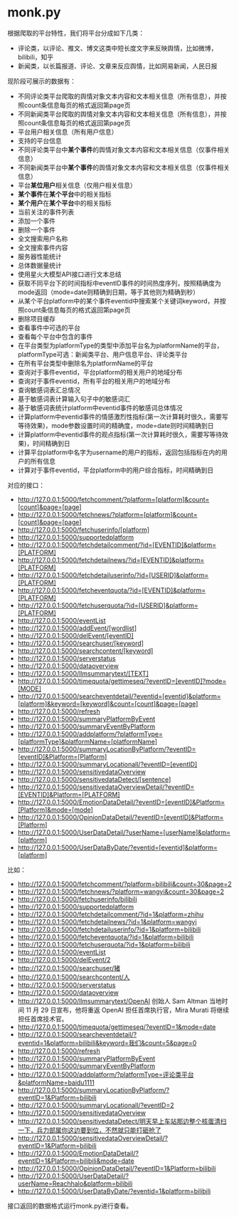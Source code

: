 # monk.py

根据爬取的平台特性，我们将平台分成如下几类：

- 评论类，以评论、推文、博文这类中短长度文字来反映舆情，比如微博，bilibili，知乎
- 新闻类，以长篇报道、评论、文章来反应舆情，比如网易新闻，人民日报

现阶段可展示的数据有：

- 不同评论类平台爬取的舆情对象文本内容和文本相关信息（所有信息），并按照count条信息每页的格式返回第page页
- 不同新闻类平台爬取的舆情对象文本内容和文本相关信息（所有信息），并按照count条信息每页的格式返回第page页
- 平台用户相关信息（所有用户信息）
- 支持的平台信息
- 不同评论类平台中**某个事件**的舆情对象文本内容和文本相关信息（仅事件相关信息）
- 不同新闻类平台中**某个事件**的舆情对象文本内容和文本相关信息（仅事件相关信息）
- 平台**某位用户**相关信息（仅用户相关信息）
- **某个事件**在**某个平台**中的相关指标
- **某个用户**在**某个平台**中的相关指标
- 当前关注的事件列表
- 添加一个事件
- 删除一个事件
- 全文搜索用户名称
- 全文搜索事件内容
- 服务器性能统计
- 总体数据量统计
- 使用星火大模型API接口进行文本总结
- 获取不同平台下的时间指标中eventID事件的时间热度序列，按照精确度为mode返回（mode=date则精确到日期，等于其他则为精确到秒）
- 从某个平台platform中的某个事件eventid中搜索某个关键词keyword，并按照count条信息每页的格式返回第page页
- 删除项目缓存
- 查看事件中可选的平台
- 查看每个平台中包含的事件
- 在平台类型为platformType的类型中添加平台名为platformName的平台，platformType可选：新闻类平台、用户信息平台、评论类平台
- 在所有平台类型中删除名为platformName的平台
- 查询对于事件eventid，平台platform的相关用户的地域分布
- 查询对于事件eventid，所有平台的相关用户的地域分布
- 查询敏感词表汇总情况
- 基于敏感词表计算输入句子中的敏感词汇
- 基于敏感词表统计platform中eventid事件的敏感词总体情况
- 计算platform中eventid事件的情感激烈性指标(第一次计算耗时很久，需要写等待效果)，mode参数设置时间的精确度，mode=date则时间精确到日
- 计算platform中eventid事件的观点指标(第一次计算耗时很久，需要写等待效果)，时间精确到日
- 计算平台platform中名字为username的用户的指标，返回包括指标在内的用户的所有信息
- 计算对于事件eventid，平台platform中的用户综合指标，时间精确到日


对应的接口：

- http://127.0.0.1:5000/fetchcomment/?platform=[platform]&count=[count]&page=[page]
- http://127.0.0.1:5000/fetchnews/?platform=[platform]&count=[count]&page=[page]
- http://127.0.0.1:5000/fetchuserinfo/[platform]
- http://127.0.0.1:5000/supportedplatform
- http://127.0.0.1:5000/fetchdetailcomment/?id=[EVENTID]&platform=[PLATFORM]
- http://127.0.0.1:5000/fetchdetailnews/?id=[EVENTID]&platform=[PLATFORM]
- http://127.0.0.1:5000/fetchdetailuserinfo/?id=[USERID]&platform=[PLATFORM]
- http://127.0.0.1:5000/fetcheventquota/?id=[EVENTID]&platform=[PLATFORM]
- http://127.0.0.1:5000/fetchuserquota/?id=[USERID]&platform=[PLATFORM]
- http://127.0.0.1:5000/eventList
- http://127.0.0.1:5000/addEvent/[wordlist]
- http://127.0.0.1:5000/delEvent/[eventID]
- http://127.0.0.1:5000/searchuser/[keyword]
- http://127.0.0.1:5000/searchcontent/[keyword]
- http://127.0.0.1:5000/serverstatus
- http://127.0.0.1:5000/dataoverview
- http://127.0.0.1:5000/llmsummarytext/[TEXT]
- http://127.0.0.1:5000/timequota/gettimeseq/?eventID=[eventID]?mode=[MODE]
- http://127.0.0.1:5000/searcheventdetail/?eventid=[eventid]&platform=[platform]&keyword=[keyword]&count=[count]&page=[page]
- http://127.0.0.1:5000/refresh
- http://127.0.0.1:5000/summaryPlatformByEvent
- http://127.0.0.1:5000/summaryEventByPlatform
- http://127.0.0.1:5000/addplatform/?platformType=[platformType]&platformName=[platformName]
- http://127.0.0.1:5000/summaryLocationByPlatform/?eventID=[eventID]&Platform=[Platform]
- http://127.0.0.1:5000/summaryLocationall/?eventID=[eventID]
- http://127.0.0.1:5000/sensitivedataOverview
- http://127.0.0.1:5000/sensitivedataDetect/[sentence]
- http://127.0.0.1:5000/sensitivedataOverviewDetail/?eventID=[EVENTID]&Platform=[PLATFORM]
- http://127.0.0.1:5000/EmotionDataDetail/?eventID=[eventID]&Platform=[Platform]&mode=[mode]
- http://127.0.0.1:5000/OpinionDataDetail/?eventID=[eventID]&Platform=[Platform]
- http://127.0.0.1:5000/UserDataDetail/?userName=[userName]&platform=[platform]
- http://127.0.0.1:5000/UserDataByDate/?eventid=[eventid]&platform=[platform]

比如：

- http://127.0.0.1:5000/fetchcomment/?platform=bilibili&count=30&page=2
- http://127.0.0.1:5000/fetchnews/?platform=wangyi&count=30&page=2
- http://127.0.0.1:5000/fetchuserinfo/bilibili
- http://127.0.0.1:5000/supportedplatform
- http://127.0.0.1:5000/fetchdetailcomment/?id=1&platform=zhihu
- http://127.0.0.1:5000/fetchdetailnews/?id=1&platform=wangyi
- http://127.0.0.1:5000/fetchdetailuserinfo/?id=1&platform=bilibili
- http://127.0.0.1:5000/fetcheventquota/?id=1&platform=bilibili
- http://127.0.0.1:5000/fetchuserquota/?id=1&platform=bilibili
- http://127.0.0.1:5000/eventList
- http://127.0.0.1:5000/delEvent/2
- http://127.0.0.1:5000/searchuser/猪
- http://127.0.0.1:5000/searchcontent/人
- http://127.0.0.1:5000/serverstatus
- http://127.0.0.1:5000/dataoverview
- http://127.0.0.1:5000/llmsummarytext/OpenAI 创始人 Sam Altman 当地时间 11 月 29 日宣布，他将重返 OpenAI 担任首席执行官，Mira Murati 将继续担任首席技术官。
- http://127.0.0.1:5000/timequota/gettimeseq/?eventID=1&mode=date
- http://127.0.0.1:5000/searcheventdetail/?eventid=1&platform=bilibili&keyword=我们&count=5&page=0
- http://127.0.0.1:5000/refresh
- http://127.0.0.1:5000/summaryPlatformByEvent
- http://127.0.0.1:5000/summaryEventByPlatform
- http://127.0.0.1:5000/addplatform/?platformType=评论类平台&platformName=baidu1111
- http://127.0.0.1:5000/summaryLocationByPlatform/?eventID=1&Platform=bilibili
- http://127.0.0.1:5000/summaryLocationall/?eventID=2
- http://127.0.0.1:5000/sensitivedataOverview
- http://127.0.0.1:5000/sensitivedataDetect/明天早上车站那边整个核蛋清扫一下，兵力部属你这边要到位，不然就只能打砸抢了
- http://127.0.0.1:5000/sensitivedataOverviewDetail/?eventID=1&Platform=bilibili
- http://127.0.0.1:5000/EmotionDataDetail/?eventID=1&Platform=bilibili&mode=date
- http://127.0.0.1:5000/OpinionDataDetail/?eventID=1&Platform=bilibili
- http://127.0.0.1:5000/UserDataDetail/?userName=Reachhalo&platform=bilibili
- http://127.0.0.1:5000/UserDataByDate/?eventid=1&platform=bilibili

接口返回的数据格式运行monk.py进行查看。